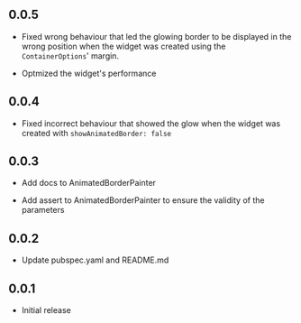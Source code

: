## 0.0.5

* Fixed wrong behaviour that led the glowing border to be displayed in the wrong position when the widget was created using the `ContainerOptions`' margin.

* Optmized the widget's performance

## 0.0.4

* Fixed incorrect behaviour that showed the glow when the widget was created with `showAnimatedBorder: false`

## 0.0.3

* Add docs to AnimatedBorderPainter

* Add assert to AnimatedBorderPainter to ensure the validity of the parameters

## 0.0.2

* Update pubspec.yaml and README.md

## 0.0.1

* Initial release
